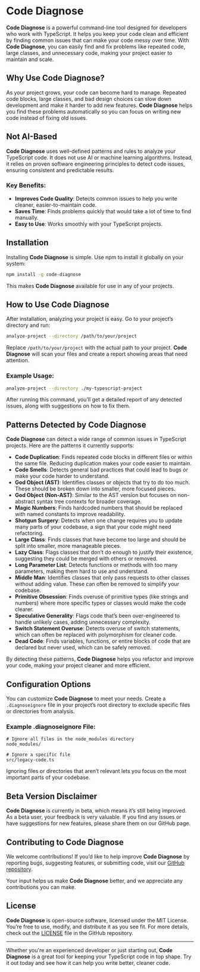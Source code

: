 # Code Diagnose

**Code Diagnose** is a powerful command-line tool designed for developers who work with TypeScript. It helps you keep your code clean and efficient by finding common issues that can make your code messy over time. With **Code Diagnose**, you can easily find and fix problems like repeated code, large classes, and unnecessary code, making your project easier to maintain and scale.

## Why Use Code Diagnose?

As your project grows, your code can become hard to manage. Repeated code blocks, large classes, and bad design choices can slow down development and make it harder to add new features. **Code Diagnose** helps you find these problems automatically so you can focus on writing new code instead of fixing old issues.

## Not AI-Based

**Code Diagnose** uses well-defined patterns and rules to analyze your TypeScript code. It does not use AI or machine learning algorithms. Instead, it relies on proven software engineering principles to detect code issues, ensuring consistent and predictable results.

### Key Benefits:
- **Improves Code Quality**: Detects common issues to help you write cleaner, easier-to-maintain code.
- **Saves Time**: Finds problems quickly that would take a lot of time to find manually.
- **Easy to Use**: Works smoothly with your TypeScript projects.

## Installation

Installing **Code Diagnose** is simple. Use npm to install it globally on your system:

```bash
npm install -g code-diagnose
```

This makes **Code Diagnose** available for use in any of your projects.

## How to Use Code Diagnose

After installation, analyzing your project is easy. Go to your project’s directory and run:

```bash
analyze-project --directory /path/to/your/project
```

Replace `/path/to/your/project` with the actual path to your project. **Code Diagnose** will scan your files and create a report showing areas that need attention.

### Example Usage:

```bash
analyze-project --directory ./my-typescript-project
```

After running this command, you’ll get a detailed report of any detected issues, along with suggestions on how to fix them.

## Patterns Detected by Code Diagnose

**Code Diagnose** can detect a wide range of common issues in TypeScript projects. Here are the patterns it currently supports:

- **Code Duplication**: Finds repeated code blocks in different files or within the same file. Reducing duplication makes your code easier to maintain.
- **Code Smells**: Detects general bad practices that could lead to bugs or make your code harder to understand.
- **God Object (AST)**: Identifies classes or objects that try to do too much. These should be broken down into smaller, more focused pieces.
- **God Object (Non-AST)**: Similar to the AST version but focuses on non-abstract syntax tree contexts for broader coverage.
- **Magic Numbers**: Finds hardcoded numbers that should be replaced with named constants to improve readability.
- **Shotgun Surgery**: Detects when one change requires you to update many parts of your codebase, a sign that your code might need refactoring.
- **Large Class**: Finds classes that have become too large and should be split into smaller, more manageable pieces.
- **Lazy Class**: Flags classes that don’t do enough to justify their existence, suggesting they could be merged with others or removed.
- **Long Parameter List**: Detects functions or methods with too many parameters, making them hard to use and understand.
- **Middle Man**: Identifies classes that only pass requests to other classes without adding value. These can often be removed to simplify your codebase.
- **Primitive Obsession**: Finds overuse of primitive types (like strings and numbers) where more specific types or classes would make the code clearer.
- **Speculative Generality**: Flags code that’s been over-engineered to handle unlikely cases, adding unnecessary complexity.
- **Switch Statement Overuse**: Detects overuse of switch statements, which can often be replaced with polymorphism for cleaner code.
- **Dead Code**: Finds variables, functions, or entire blocks of code that are declared but never used, which can be safely removed.

By detecting these patterns, **Code Diagnose** helps you refactor and improve your code, making your project cleaner and more efficient.

## Configuration Options

You can customize **Code Diagnose** to meet your needs. Create a `.diagnoseignore` file in your project’s root directory to exclude specific files or directories from analysis.

### Example .diagnoseignore File:

```
# Ignore all files in the node_modules directory
node_modules/

# Ignore a specific file
src/legacy-code.ts
```

Ignoring files or directories that aren’t relevant lets you focus on the most important parts of your codebase.

## Beta Version Disclaimer

**Code Diagnose** is currently in beta, which means it’s still being improved. As a beta user, your feedback is very valuable. If you find any issues or have suggestions for new features, please share them on our GitHub page.

## Contributing to Code Diagnose

We welcome contributions! If you’d like to help improve **Code Diagnose** by reporting bugs, suggesting features, or submitting code, visit our [GitHub repository](https://github.com/surenpoghosian/code-diagnose).

Your input helps us make **Code Diagnose** better, and we appreciate any contributions you can make.

## License

**Code Diagnose** is open-source software, licensed under the MIT License. You’re free to use, modify, and distribute it as you see fit. For more details, check out the [LICENSE](https://github.com/surenpoghosian/code-diagnose/blob/main/LICENSE) file in the GitHub repository.

---

Whether you're an experienced developer or just starting out, **Code Diagnose** is a great tool for keeping your TypeScript code in top shape. Try it out today and see how it can help you write better, cleaner code.